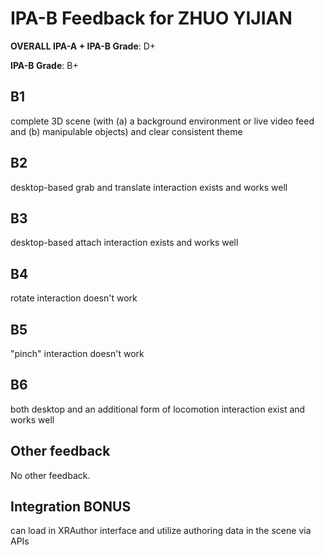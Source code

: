# IPA-B Feedback for ZHUO YIJIAN
                                        
**OVERALL IPA-A + IPA-B Grade**: D+

**IPA-B Grade**: B+
                                        
## B1
complete 3D scene (with (a) a background environment or live video feed and (b) manipulable objects) and clear consistent theme
                                        
## B2
desktop-based grab and translate interaction exists and works well
                                        
## B3
desktop-based attach interaction exists and works well
                                        
## B4
rotate interaction doesn't work
                                        
## B5
"pinch" interaction doesn't work
                                        
## B6
both desktop and an additional form of locomotion interaction exist and works well
                                        
## Other feedback
No other feedback.

## Integration BONUS
can load in XRAuthor interface and utilize authoring data in the scene via APIs